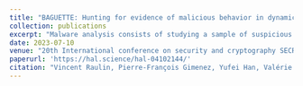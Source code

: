 ```yaml
---
title: "BAGUETTE: Hunting for evidence of malicious behavior in dynamic analysis reports"
collection: publications
excerpt: "Malware analysis consists of studying a sample of suspicious code to understand it and producing a representation or explanation of this code that can be used by a human expert or a clustering/classification/detection tool. The analysis can be static (only the code is studied) or dynamic (only the interaction between the code and its host during one or more executions is studied). The quality of the interpretation of a code and its later detection depends on the quality of the information contained in this representation. To date, many analyses produce voluminous reports that are difficult to handle quickly. In this article, we present BAGUETTE, a graph-based representation of the interactions of a sample and the resources offered by the host system during one execution. We explain how BAGUETTE helps automatically search for specific behaviors in a malware database and how it efficiently assists the expert in analyzing samples."
date: 2023-07-10
venue: "20th International conference on security and cryptography SECRYPT 2023"
paperurl: 'https://hal.science/hal-04102144/'
citation: "Vincent Raulin, Pierre-François Gimenez, Yufei Han, Valérie Viet Triem Tong. BAGUETTE: Hunting for Evidence of Malicious Behavior in Dynamic Analysis Reports. 20th International conference on security and cryptography SECRYPT 2023, Jul 2023, Rome, Italy."
---
```

